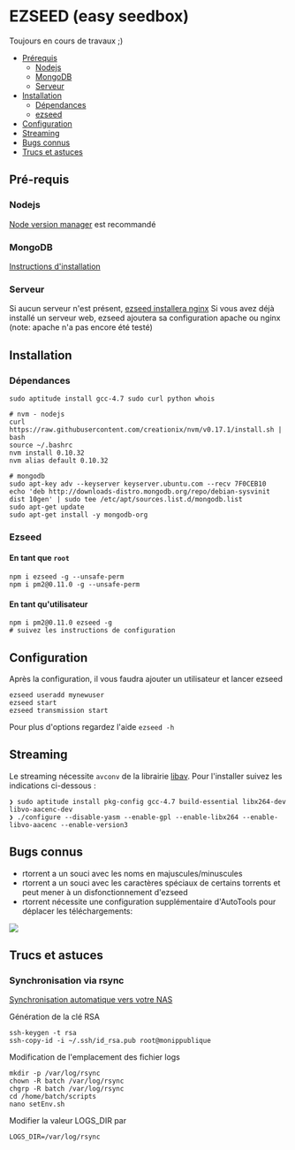 EZSEED (easy seedbox)
===

Toujours en cours de travaux ;)

- [Prérequis](#pre-requis)
  - [Nodejs](#nodejs)
  - [MongoDB](#mongodb)
  - [Serveur](#serveur)
- [Installation](#installation)
  - [Dépendances](#dependances)
  - [ezseed](#ezseed)
- [Configuration](#configuration)
- [Streaming](#streaming)
- [Bugs connus](#bugs-connus)
- [Trucs et astuces](#truc-et-astuces)

## Pré-requis

### Nodejs
[Node version manager](https://github.com/creationix/nvm) est recommandé

### MongoDB
[Instructions d'installation](http://docs.mongodb.org/manual/installation/)

### Serveur
Si aucun serveur n'est présent, [ezseed installera nginx](https://github.com/ezseed/ezseed/blob/master/scripts/server.sh)
Si vous avez déjà installé un serveur web, ezseed ajoutera sa configuration apache ou nginx (note: apache n'a pas encore été testé)

## Installation

### Dépendances

```
sudo aptitude install gcc-4.7 sudo curl python whois

# nvm - nodejs
curl https://raw.githubusercontent.com/creationix/nvm/v0.17.1/install.sh | bash
source ~/.bashrc
nvm install 0.10.32
nvm alias default 0.10.32

# mongodb
sudo apt-key adv --keyserver keyserver.ubuntu.com --recv 7F0CEB10
echo 'deb http://downloads-distro.mongodb.org/repo/debian-sysvinit dist 10gen' | sudo tee /etc/apt/sources.list.d/mongodb.list
sudo apt-get update
sudo apt-get install -y mongodb-org

```

### Ezseed

#### En tant que `root`

```
npm i ezseed -g --unsafe-perm
npm i pm2@0.11.0 -g --unsafe-perm
```

#### En tant qu'utilisateur
```
npm i pm2@0.11.0 ezseed -g
# suivez les instructions de configuration
```

## Configuration

Après la configuration, il vous faudra ajouter un utilisateur et lancer ezseed

```
ezseed useradd mynewuser
ezseed start
ezseed transmission start
```

Pour plus d'options regardez l'aide `ezseed -h`

## Streaming

Le streaming nécessite `avconv` de la librairie [libav](https://libav.org/). Pour l'installer suivez les indications ci-dessous : 

```
❯ sudo aptitude install pkg-config gcc-4.7 build-essential libx264-dev libvo-aacenc-dev 
❯ ./configure --disable-yasm --enable-gpl --enable-libx264 --enable-libvo-aacenc --enable-version3
```

## Bugs connus

- rtorrent a un souci avec les noms en majuscules/minuscules
- rtorrent a un souci avec les caractères spéciaux de certains torrents et peut mener à un disfonctionnement d'ezseed
- rtorrent nécessite une configuration supplémentaire d'AutoTools pour déplacer les téléchargements:

![](https://camo.githubusercontent.com/a278375b20071e41ed233b5f6b1e8936222ae0bf/687474703a2f2f7777772e7a75706d6167652e65752f692f687052455238336376472e706e67)

## Trucs et astuces

### Synchronisation via rsync
[Synchronisation automatique vers votre NAS](http://www.legeektechno.fr/serveurs/script-de-synchronisation-de-seedbox-version-2.html)

Génération de la clé RSA
```
ssh-keygen -t rsa
ssh-copy-id -i ~/.ssh/id_rsa.pub root@monippublique 
```
Modification de l'emplacement des fichier logs
```
mkdir -p /var/log/rsync
chown -R batch /var/log/rsync
chgrp -R batch /var/log/rsync
cd /home/batch/scripts
nano setEnv.sh
```
Modifier la valeur LOGS_DIR par
```
LOGS_DIR=/var/log/rsync
```

